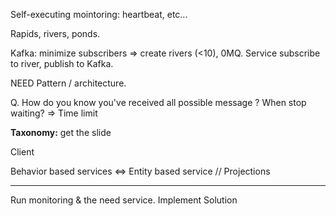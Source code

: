Self-executing mointoring: heartbeat, etc...

Rapids, rivers, ponds.

Kafka: minimize subscribers => create rivers (<10), 0MQ.
    Service subscribe to river, publish to Kafka.

NEED Pattern / architecture.

Q.
How do you know you've received all possible message ?
When stop waiting?
=> Time limit


**Taxonomy:** get the slide


Client

Behavior based services <=> Entity based service // Projections


---------------------------------

Run monitoring & the need service.
Implement Solution

